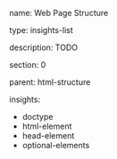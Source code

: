 name: Web Page Structure

type: insights-list

description: TODO

section: 0

parent: html-structure

insights:
  - doctype
  - html-element
  - head-element
  - optional-elements
 
